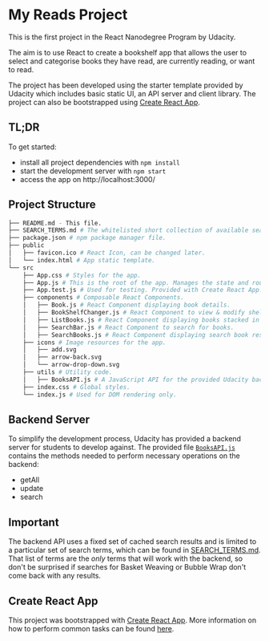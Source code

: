 # My Reads Project

This is the first project in the React Nanodegree Program by Udacity.

The aim is to use React to create a bookshelf app that allows the user to select and categorise books they have read, are currently reading, or want to read.

The project has been developed using the starter template provided by Udacity which includes basic static UI, an API server and client library. The project can also be bootstrapped using [Create React App](https://github.com/facebookincubator/create-react-app).

## TL;DR

To get started:

* install all project dependencies with `npm install`
* start the development server with `npm start`
* access the app on http://localhost:3000/

## Project Structure
```bash
├── README.md - This file.
├── SEARCH_TERMS.md # The whitelisted short collection of available search terms to use with the app.
├── package.json # npm package manager file.
├── public
│   ├── favicon.ico # React Icon, can be changed later.
│   └── index.html # App static template.
└── src
    ├── App.css # Styles for the app.
    ├── App.js # This is the root of the app. Manages the state and routes.
    ├── App.test.js # Used for testing. Provided with Create React App. Testing is encouraged, but not required.
    ├── components # Composable React Components.
    │   ├── Book.js # React Component displaying book details.
    │   ├── BookShelfChanger.js # React Component to view & modify shelf for a book.
    │   ├── ListBooks.js # React Component displaying books stacked in three shelves.
    │   ├── SearchBar.js # React Component to search for books.
    │   ├── SearchBooks.js # React Component displaying search book results.
    ├── icons # Image resources for the app.
    │   ├── add.svg
    │   ├── arrow-back.svg
    │   └── arrow-drop-down.svg
    ├── utils # Utility code.
    │   ├── BooksAPI.js # A JavaScript API for the provided Udacity backend.
    ├── index.css # Global styles.
    └── index.js # Used for DOM rendering only.
```

## Backend Server

To simplify the development process, Udacity has provided a backend server for students to develop against. The provided file [`BooksAPI.js`](src/utils/BooksAPI.js) contains the methods needed to perform necessary operations on the backend:

* getAll
* update
* search

## Important
The backend API uses a fixed set of cached search results and is limited to a particular set of search terms, which can be found in [SEARCH_TERMS.md](SEARCH_TERMS.md). That list of terms are the _only_ terms that will work with the backend, so don't be surprised if searches for Basket Weaving or Bubble Wrap don't come back with any results.

## Create React App

This project was bootstrapped with [Create React App](https://github.com/facebookincubator/create-react-app). More information on how to perform common tasks can be found [here](https://github.com/facebookincubator/create-react-app/blob/master/packages/react-scripts/template/README.md).
